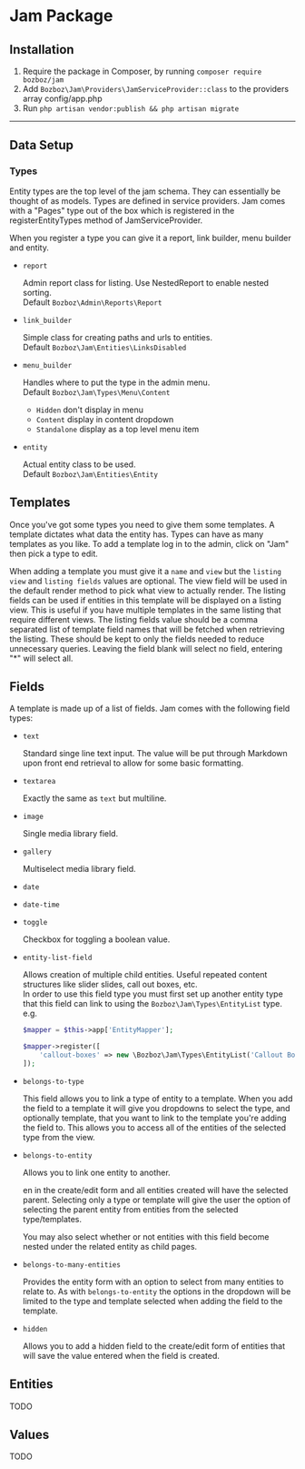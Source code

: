 # Jam Package

## Installation

1. Require the package in Composer, by running `composer require bozboz/jam`
2. Add `Bozboz\Jam\Providers\JamServiceProvider::class` to the providers array config/app.php
3. Run `php artisan vendor:publish && php artisan migrate` 

---

## Data Setup

### Types

Entity types are the top level of the jam schema. They can essentially be thought of as models. Types are defined in service providers. Jam comes with a "Pages" type out of the box which is registered in the registerEntityTypes method of JamServiceProvider.

When you register a type you can give it a report, link builder, menu builder and entity.

-   `report`

    Admin report class for listing. Use NestedReport to enable nested sorting.  
    Default `Bozboz\Admin\Reports\Report`
-   `link_builder` 

    Simple class for creating paths and urls to entities.  
    Default `Bozboz\Jam\Entities\LinksDisabled`
-   `menu_builder` 

    Handles where to put the type in the admin menu.  
    Default `Bozboz\Jam\Types\Menu\Content`
    -   `Hidden` don't display in menu
    -   `Content` display in content dropdown
    -   `Standalone` display as a top level menu item
-   `entity` 
    
    Actual entity class to be used.  
    Default `Bozboz\Jam\Entities\Entity`

## Templates

Once you've got some types you need to give them some templates. A template dictates what data the entity has. Types can have as many templates as you like. To add a template log in to the admin, click on "Jam" then pick a type to edit. 

When adding a template you must give it a `name` and `view` but the `listing view` and `listing fields` values are optional. The view field will be used in the default render method to pick what view to actually render. The listing fields can be used if entities in this template will be displayed on a listing view. This is useful if you have multiple templates in the same listing that require different views. The listing fields value should be a comma separated list of template field names that will be fetched when retrieving the listing. These should be kept to only the fields needed to reduce unnecessary queries. Leaving the field blank will select no field, entering "*" will select all.

## Fields

A template is made up of a list of fields. Jam comes with the following field types:

- `text` 

    Standard singe line text input. The value will be put through Markdown upon front end retrieval to allow for some basic formatting.
- `textarea` 

    Exactly the same as `text` but multiline.
- `image` 

    Single media library field.
- `gallery` 

    Multiselect media library field.
- `date`

- `date-time`

- `toggle` 

    Checkbox for toggling a boolean value.
- `entity-list-field` 

    Allows creation of multiple child entities. Useful repeated content structures like slider slides, call out boxes, etc.  
    In order to use this field type you must first set up another entity type that this field can link to using the `Bozboz\Jam\Types\EntityList` type.  
    e.g.
    
    ```php
    $mapper = $this->app['EntityMapper'];

    $mapper->register([
        'callout-boxes' => new \Bozboz\Jam\Types\EntityList('Callout Boxes'),
    ]);
    ```

- `belongs-to-type` 

    This field allows you to link a type of entity to a template. When you add the field to a template it will give you dropdowns to select the type, and optionally template, that you want to link to the template you're adding the field to. This allows you to access all of the entities of the selected type from the view.
- `belongs-to-entity` 

    Allows you to link one entity to another. 
    
    en in the create/edit form and all entities created will have the selected parent. Selecting only a type or template will give the user the option of selecting the parent entity from entities from the selected type/templates.
    
    You may also select whether or not entities with this field become nested under the related entity as child pages. 
- `belongs-to-many-entities` 

    Provides the entity form with an option to select from many entities to relate to. As with `belongs-to-entity` the options in the dropdown will be limited to the type and template selected when adding the field to the template.
- `hidden` 

    Allows you to add a hidden field to the create/edit form of entities that will save the value entered when the field is created. 

## Entities

TODO

## Values

TODO